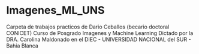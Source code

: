 # Imagenes_ML_UNS
Carpeta de trabajos practicos de Dario Ceballos (becario doctoral CONICET)
Curso de Posgrado Imagenes y Machine Learning
Dictado por la DRA. Carolina Maldonado en el DIEC - UNIVERSIDAD NACIONAL del SUR - Bahia Blanca


